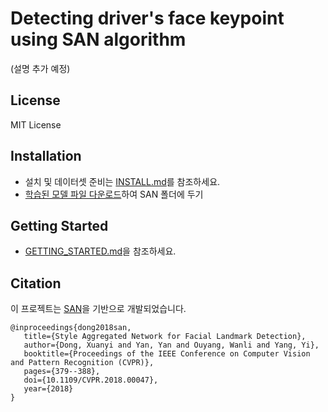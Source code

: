# Detecting driver's face keypoint using SAN algorithm
(설명 추가 예정)

## License
MIT License

## Installation
* 설치 및 데이터셋 준비는 [INSTALL.md](./docs/INSTALL.md)를 참조하세요.
* [학습된 모델 파일 다운로드](https://drive.google.com/file/d/1MA5EMKPv8Fh9yBsyT5BMU7nKS0T1bHUD/view?usp=sharing)하여 SAN 폴더에 두기

## Getting Started
* [GETTING_STARTED.md](./docs/GETTING_STARTED.md)을 참조하세요. 

## Citation
이 프로젝트는 [SAN](https://github.com/D-X-Y/landmark-detection/tree/master/SAN)을 기반으로 개발되었습니다.
```
@inproceedings{dong2018san,
   title={Style Aggregated Network for Facial Landmark Detection},
   author={Dong, Xuanyi and Yan, Yan and Ouyang, Wanli and Yang, Yi},
   booktitle={Proceedings of the IEEE Conference on Computer Vision and Pattern Recognition (CVPR)},
   pages={379--388},
   doi={10.1109/CVPR.2018.00047},
   year={2018}
}
```
